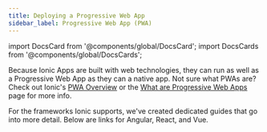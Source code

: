 ```yaml
---
title: Deploying a Progressive Web App
sidebar_label: Progressive Web App (PWA)
---
```


import DocsCard from '@components/global/DocsCard';
import DocsCards from '@components/global/DocsCards';

<head>
  <title>Deploying A Progressive Web Application (PWA) | PWA Deployment</title>
  <meta
    name="description"
    content="Ionic Applications are built with web technologies that run as well as a Progressive Web App as they do a native app. Learn how to deploy a PWA with Ionic."
  />
</head>

Because Ionic Apps are built with web technologies, they can run as well as a Progressive Web App as they can a native app. Not sure what PWAs are? Check out Ionic's <a href="https://ionicframework.com/pwa" target="_blank">PWA Overview</a> or the [What are Progressive Web Apps](../core-concepts/what-are-progressive-web-apps.md) page for more info.

For the frameworks Ionic supports, we've created dedicated guides that go into more detail. Below are links for Angular, React, and Vue.

<DocsCards>
  <DocsCard header="Angular" href="../angular/pwa" img="/img/frameworks/angular.svg"></DocsCard>
  <DocsCard header="React" href="../react/pwa" img="/img/frameworks/react.svg"></DocsCard>
  <DocsCard header="Vue" href="../vue/pwa" img="/img/frameworks/vue.svg"></DocsCard>
</DocsCards>
